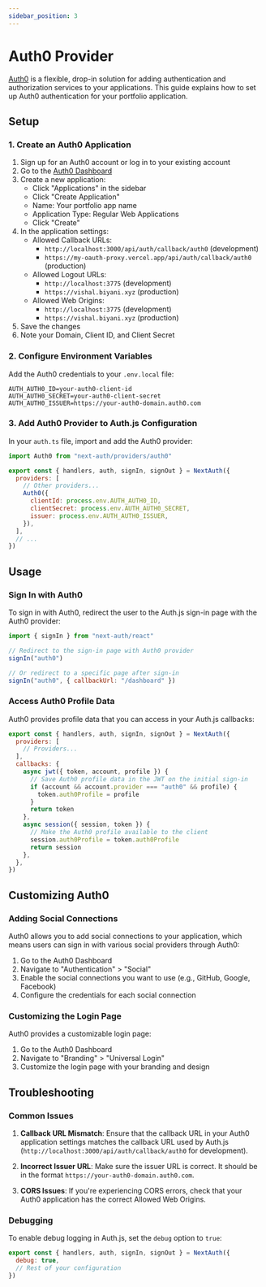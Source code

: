 ```yaml
---
sidebar_position: 3
---
```


# Auth0 Provider

[Auth0](https://auth0.com/) is a flexible, drop-in solution for adding authentication and authorization services to your applications. This guide explains how to set up Auth0 authentication for your portfolio application.

## Setup

### 1. Create an Auth0 Application

1. Sign up for an Auth0 account or log in to your existing account
2. Go to the [Auth0 Dashboard](https://manage.auth0.com/)
3. Create a new application:
   - Click "Applications" in the sidebar
   - Click "Create Application"
   - Name: Your portfolio app name
   - Application Type: Regular Web Applications
   - Click "Create"
4. In the application settings:
   - Allowed Callback URLs:
     - `http://localhost:3000/api/auth/callback/auth0` (development)
     - `https://my-oauth-proxy.vercel.app/api/auth/callback/auth0` (production)
   - Allowed Logout URLs:
     - `http://localhost:3775` (development)
     - `https://vishal.biyani.xyz` (production)
   - Allowed Web Origins:
     - `http://localhost:3775` (development)
     - `https://vishal.biyani.xyz` (production)
5. Save the changes
6. Note your Domain, Client ID, and Client Secret

### 2. Configure Environment Variables

Add the Auth0 credentials to your `.env.local` file:

```
AUTH_AUTH0_ID=your-auth0-client-id
AUTH_AUTH0_SECRET=your-auth0-client-secret
AUTH_AUTH0_ISSUER=https://your-auth0-domain.auth0.com
```

### 3. Add Auth0 Provider to Auth.js Configuration

In your `auth.ts` file, import and add the Auth0 provider:

```javascript
import Auth0 from "next-auth/providers/auth0"

export const { handlers, auth, signIn, signOut } = NextAuth({
  providers: [
    // Other providers...
    Auth0({
      clientId: process.env.AUTH_AUTH0_ID,
      clientSecret: process.env.AUTH_AUTH0_SECRET,
      issuer: process.env.AUTH_AUTH0_ISSUER,
    }),
  ],
  // ...
})
```

## Usage

### Sign In with Auth0

To sign in with Auth0, redirect the user to the Auth.js sign-in page with the Auth0 provider:

```javascript
import { signIn } from "next-auth/react"

// Redirect to the sign-in page with Auth0 provider
signIn("auth0")

// Or redirect to a specific page after sign-in
signIn("auth0", { callbackUrl: "/dashboard" })
```

### Access Auth0 Profile Data

Auth0 provides profile data that you can access in your Auth.js callbacks:

```javascript
export const { handlers, auth, signIn, signOut } = NextAuth({
  providers: [
    // Providers...
  ],
  callbacks: {
    async jwt({ token, account, profile }) {
      // Save Auth0 profile data in the JWT on the initial sign-in
      if (account && account.provider === "auth0" && profile) {
        token.auth0Profile = profile
      }
      return token
    },
    async session({ session, token }) {
      // Make the Auth0 profile available to the client
      session.auth0Profile = token.auth0Profile
      return session
    },
  },
})
```

## Customizing Auth0

### Adding Social Connections

Auth0 allows you to add social connections to your application, which means users can sign in with various social providers through Auth0:

1. Go to the Auth0 Dashboard
2. Navigate to "Authentication" > "Social"
3. Enable the social connections you want to use (e.g., GitHub, Google, Facebook)
4. Configure the credentials for each social connection

### Customizing the Login Page

Auth0 provides a customizable login page:

1. Go to the Auth0 Dashboard
2. Navigate to "Branding" > "Universal Login"
3. Customize the login page with your branding and design

## Troubleshooting

### Common Issues

1. **Callback URL Mismatch**: Ensure that the callback URL in your Auth0 application settings matches the callback URL used by Auth.js (`http://localhost:3000/api/auth/callback/auth0` for development).

2. **Incorrect Issuer URL**: Make sure the issuer URL is correct. It should be in the format `https://your-auth0-domain.auth0.com`.

3. **CORS Issues**: If you're experiencing CORS errors, check that your Auth0 application has the correct Allowed Web Origins.

### Debugging

To enable debug logging in Auth.js, set the `debug` option to `true`:

```javascript
export const { handlers, auth, signIn, signOut } = NextAuth({
  debug: true,
  // Rest of your configuration
})
```
